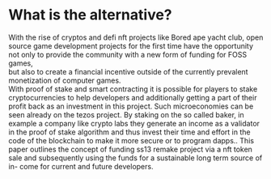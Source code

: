 # What is the alternative?

With the rise of cryptos and defi nft projects like Bored ape yacht club, open source game development projects for the first time have the opportunity not only to provide the community with a new form of funding for FOSS games, \
but also to create a financial incentive outside of the currently prevalent monetization of computer games.\
&#x20;With proof of stake and smart contracting it is possible for players to stake cryptocurrencies to   help developers and additionally getting a part of their profit back as an investment in this project. Such microeconomies can be seen already on the tezos project. By staking on the so called baker, in example a company like crypto labs they generate an  income as a validator in the proof of stake algorithm and thus invest their time and effort in the code of the blockchain to make it more secure or to program dapps.. This paper outlines the concept of funding ss13 remake project via a nft token sale and subsequently using the funds for a sustainable long term source of in- come for current and future developers.&#x20;



